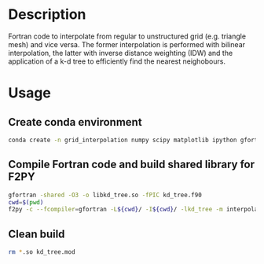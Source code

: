 # Description
Fortran code to interpolate from regular to unstructured grid (e.g. triangle mesh) and vice versa.
The former interpolation is performed with bilinear interpolation, the latter with inverse distance weighting (IDW) and the application of a k-d tree to efficiently find the nearest neighobours.

# Usage

## Create conda environment
```bash
conda create -n grid_interpolation numpy scipy matplotlib ipython gfortran meson -c conda-forge
```

## Compile Fortran code and build shared library for F2PY
```bash
gfortran -shared -O3 -o libkd_tree.so -fPIC kd_tree.f90
cwd=$(pwd)
f2py -c --fcompiler=gfortran -L${cwd}/ -I${cwd}/ -lkd_tree -m interpolation interpolation.f90
```

## Clean build
```bash
rm *.so kd_tree.mod
```